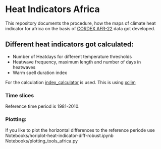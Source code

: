 # Heat Indicators Africa

This repository documents the procedure, how the maps of climate heat indicator for africa on the basis of [CORDEX AFR-22](https://cordex.org/experiment-guidelines/cordex-cmip5/cordex-core/cordex-core-simulations/) data got developed.


## Different heat indicators got calculated:

* Number of Heatdays for different temperature thresholds
* Heatwave frequency, maximum length and number of days in heatwaves
* Warm spell duration index

For the calculation [index_calculator](https://github.com/climate-service-center/index_calculator) is used. This is using [xclim](https://github.com/Ouranosinc/xclim)

### Time slices

Reference time period is 1981-2010.

### Plotting:

If you like to plot the horizontal differences to the reference periode
use
	Notebooks/horiplot-heat-indicator-diff-robust.ipynb
	Notebooks/plotting_tools_africa.py




